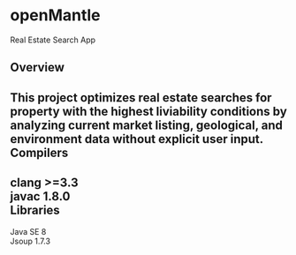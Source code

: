 openMantle
==========

Real Estate Search App

Overview
--------
This project optimizes real estate searches for property with the highest liviability conditions 
by analyzing current market listing, geological, and environment data without explicit user input.
Compilers
------------
clang >=3.3 <br>
javac 1.8.0 <br>
Libraries
-----------
Java SE 8 <br>
Jsoup 1.7.3 <br>
